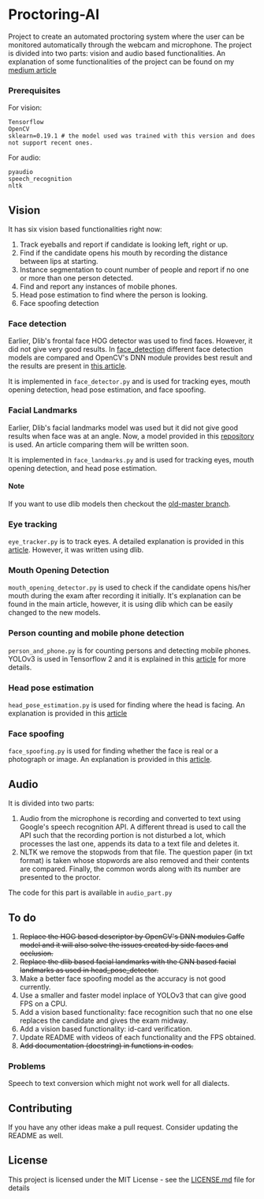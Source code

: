 # Proctoring-AI

Project to create an automated proctoring system where the user can be monitored automatically through the webcam and microphone. The project is divided into two parts: vision and audio based functionalities. An explanation of some functionalities of the project can be found on my [medium article](https://towardsdatascience.com/automating-online-proctoring-using-ai-e429086743c8?source=friends_link&sk=fbc385d1a8c55628a916dc714747f276)

### Prerequisites

For vision:
```
Tensorflow
OpenCV
sklearn=0.19.1 # the model used was trained with this version and does not support recent ones.
```
For audio:
```
pyaudio
speech_recognition
nltk
```

## Vision

It has six vision based functionalities right now:
1. Track eyeballs and report if candidate is looking left, right or up.
2. Find if the candidate opens his mouth by recording the distance between lips at starting.
3. Instance segmentation to count number of people and report if no one or more than one person detected.
4. Find and report any instances of mobile phones.
5. Head pose estimation to find where the person is looking.
6. Face spoofing detection

### Face detection
Earlier, Dlib's frontal face HOG detector was used to find faces. However, it did not give very good results. In [face_detection](../../tree/master/face_detection) different face detection models are compared and OpenCV's DNN module provides best result and the results are present in [this article](https://towardsdatascience.com/face-detection-models-which-to-use-and-why-d263e82c302c?source=friends_link&sk=c9e2807cf216115d7bb5a9b827bb26f8).

It is implemented in `face_detector.py` and is used for tracking eyes, mouth opening detection, head pose estimation, and face spoofing.

### Facial Landmarks
Earlier, Dlib's facial landmarks model was used but it did not give good results when face was at an angle. Now, a model provided in this [repository](https://github.com/yinguobing/cnn-facial-landmark) is used. An article comparing them will be written soon.

It is implemented in `face_landmarks.py` and is used for tracking eyes, mouth opening detection, and head pose estimation.

#### Note
If you want to use dlib models then checkout the [old-master branch](https://github.com/vardanagarwal/Proctoring-AI/tree/old_master).

### Eye tracking
`eye_tracker.py` is to track eyes. A detailed explanation is provided in this [article](https://towardsdatascience.com/real-time-eye-tracking-using-opencv-and-dlib-b504ca724ac6?source=friends_link&sk=d9db46e2f41258c6c23d18792775d2a5). However, it was written using dlib.

### Mouth Opening Detection
`mouth_opening_detector.py` is used to check if the candidate opens his/her mouth during the exam after recording it initially. It's explanation can be found in the main article, however, it is using dlib which can be easily changed to the new models.

### Person counting and mobile phone detection
`person_and_phone.py` is for counting persons and detecting mobile phones. YOLOv3 is used in Tensorflow 2 and it is explained in this [article](https://medium.com/analytics-vidhya/count-people-in-webcam-using-yolov3-tensorflow-f407679967d5?source=friends_link&sk=95ae7a010eeef429a407a7a2de2ff8ec) for more details.

### Head pose estimation
`head_pose_estimation.py` is used for finding where the head is facing. An explanation is provided in this [article](https://towardsdatascience.com/real-time-head-pose-estimation-in-python-e52db1bc606a?source=friends_link&sk=0bae01db2759930197bfd33777c9eaf4)

### Face spoofing
`face_spoofing.py` is used for finding whether the face is real or a photograph or image. An explanation is provided in this [article](https://medium.com/visionwizard/face-spoofing-detection-in-python-e46761fe5947).

## Audio
It is divided into two parts:
1. Audio from the microphone is recording and converted to text using Google's speech recognition API. A different thread is used to call the API such that the recording portion is not disturbed a lot, which processes the last one, appends its data to a text file and deletes it.
2. NLTK we remove the stopwods from that file. The question paper (in txt format) is taken whose stopwords are also removed and their contents are compared. Finally, the common words along with its number are presented to the proctor.

The code for this part is available in `audio_part.py`

## To do
1. ~~Replace the HOG based descriptor by OpenCV's DNN modules Caffe model and it will also solve the issues created by side faces and occlusion.~~
2. ~~Replace the dlib based facial landmarks with the CNN based facial landmarks as used in head_pose_detector.~~
3. Make a better face spoofing model as the accuracy is not good currently.
4. Use a smaller and faster model inplace of YOLOv3 that can give good FPS on a CPU.
5. Add a vision based functionality: face recognition such that no one else replaces the candidate and gives the exam midway.
6. Add a vision based functionality: id-card verification.
7. Update README with videos of each functionality and the FPS obtained.
8. ~~Add documentation (docstring) in functions in codes.~~

### Problems
Speech to text conversion which might not work well for all dialects.

## Contributing

If you have any other ideas make a pull request. Consider updating the README as well.

## License

This project is licensed under the MIT License - see the [LICENSE.md](../../tree/master/LICENSE.md) file for details
